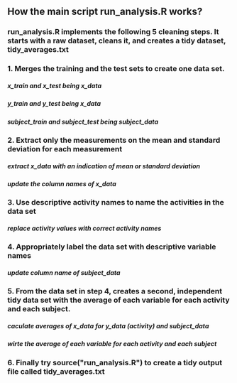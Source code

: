 How the main script run_analysis.R works?
-----------------------------------------


### run_analysis.R implements the following 5 cleaning steps. It starts with a raw dataset, cleans it, and creates a tidy dataset, tidy_averages.txt


### 1. Merges the training and the test sets to create one data set.
##### x_train and x_test being x_data
##### y_train and y_test being x_data
##### subject_train and subject_test being subject_data 

### 2. Extract only the measurements on the mean and standard deviation for each measurement
##### extract x_data with an indication of mean or standard deviation
##### update the column names of x_data

### 3. Use descriptive activity names to name the activities in the data set
##### replace activity values with correct activity names

### 4. Appropriately label the data set with descriptive variable names
##### update column name of subject_data

### 5. From the data set in step 4, creates a second, independent tidy data set with the average of each variable for each activity and each subject.
##### caculate averages of x_data for y_data (activity) and subject_data
##### wirte the average of each variable for each activity and each subject

### 6. Finally try source("run_analysis.R") to create a tidy output file called tidy_averages.txt